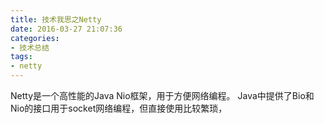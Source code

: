 ```yaml
---
title: 技术我思之Netty
date: 2016-03-27 21:07:36
categories:
- 技术总结
tags: 
- netty
---
```

Netty是一个高性能的Java Nio框架，用于方便网络编程。
Java中提供了Bio和Nio的接口用于socket网络编程，但直接使用比较繁琐，